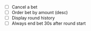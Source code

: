 - [ ] Cancel a bet
- [ ] Order bet by amount (desc)
- [ ] Display round history
- [ ] Always end bet 30s after round start
